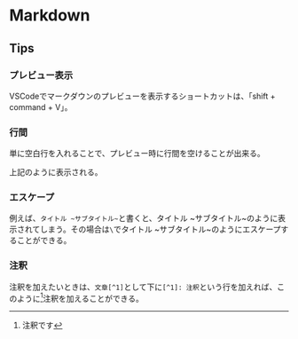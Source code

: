 # Markdown

## Tips

### プレビュー表示

VSCodeでマークダウンのプレビューを表示するショートカットは、「shift + command + V」。

### 行間

単に空白行を入れることで、プレビュー時に行間を空けることが出来る。

上記のように表示される。

### エスケープ

例えば、`タイトル ~サブタイトル~`と書くと、タイトル ~サブタイトル~のように表示されてしまう。その場合は`\`でタイトル \~サブタイトル\~のようにエスケープすることができる。

### 注釈

注釈を加えたいときは、`文章[^1]`として下に`[^1]: 注釈`という行を加えれば、このように[^1]注釈を加えることができる。

[^1]: 注釈です
